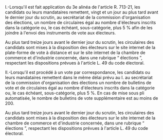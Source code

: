 I.-Lorsqu'il est fait application du 3e alinéa de l'article R. 713-21, les candidats ou leurs mandataires remettent, vingt et un jour au plus tard avant le dernier jour du scrutin, au secrétariat de la commission d'organisation des élections, un nombre de circulaires égal au nombre d'électeurs inscrits dans la catégorie ou, le cas échéant, sous-catégorie, plus 5 % afin de les joindre à l'envoi des instruments de vote aux électeurs.  

  

Au plus tard treize jours avant le dernier jour du scrutin, les circulaires des candidats sont mises à la disposition des électeurs sur le site internet de la plate-forme de vote à distance et sur le site internet de la chambre de commerce et d'industrie concernée, dans une rubrique “ élections ”, respectant les dispositions prévues à l'article L. 49 du code électoral.  

  

II.-Lorsqu'il est procédé à un vote par correspondance, les candidats ou leurs mandataires remettent dans le même délai prévu au I. au secrétariat de la commission d'organisation des élections un nombre de bulletins de vote et de circulaires égal au nombre d'électeurs inscrits dans la catégorie ou, le cas échéant, sous-catégorie, plus 5 %. En cas de mise sous pli automatisée, le nombre de bulletins de vote supplémentaire est au moins de 200.  

  

Au plus tard treize jours avant le dernier jour du scrutin, les circulaires des candidats sont mises à la disposition des électeurs sur le site internet de la chambre de commerce et d'industrie concernée, dans une rubrique “ élections ”, respectant les dispositions prévues à l'article L. 49 du code électoral. 


